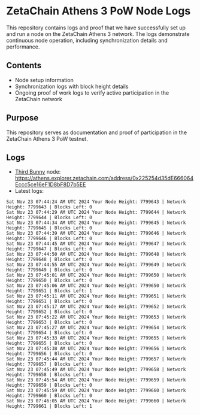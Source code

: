 # ZetaChain Athens 3 PoW Node Logs
This repository contains logs and proof that we have successfully set up and run a node on the ZetaChain Athens 3 network. The logs demonstrate continuous node operation, including synchronization details and performance.

## Contents
- Node setup information
- Synchronization logs with block height details
- Ongoing proof of work logs to verify active participation in the ZetaChain network

## Purpose
This repository serves as documentation and proof of participation in the ZetaChain Athens 3 PoW testnet.

## Logs

- [Third Bunny](https://thirdbunny.xyz/) node: https://athens.explorer.zetachain.com/address/0x225254d35dE666064Eccc5ce16eF1D8bF8D7b5EE
- Latest logs:
```
Sat Nov 23 07:44:24 AM UTC 2024 Your Node Height: 7799643 | Network Height: 7799643 | Blocks Left: 0
Sat Nov 23 07:44:29 AM UTC 2024 Your Node Height: 7799644 | Network Height: 7799644 | Blocks Left: 0
Sat Nov 23 07:44:34 AM UTC 2024 Your Node Height: 7799645 | Network Height: 7799645 | Blocks Left: 0
Sat Nov 23 07:44:39 AM UTC 2024 Your Node Height: 7799646 | Network Height: 7799646 | Blocks Left: 0
Sat Nov 23 07:44:45 AM UTC 2024 Your Node Height: 7799647 | Network Height: 7799647 | Blocks Left: 0
Sat Nov 23 07:44:50 AM UTC 2024 Your Node Height: 7799648 | Network Height: 7799648 | Blocks Left: 0
Sat Nov 23 07:44:55 AM UTC 2024 Your Node Height: 7799649 | Network Height: 7799649 | Blocks Left: 0
Sat Nov 23 07:45:01 AM UTC 2024 Your Node Height: 7799650 | Network Height: 7799650 | Blocks Left: 0
Sat Nov 23 07:45:06 AM UTC 2024 Your Node Height: 7799650 | Network Height: 7799651 | Blocks Left: 1
Sat Nov 23 07:45:11 AM UTC 2024 Your Node Height: 7799651 | Network Height: 7799651 | Blocks Left: 0
Sat Nov 23 07:45:17 AM UTC 2024 Your Node Height: 7799652 | Network Height: 7799652 | Blocks Left: 0
Sat Nov 23 07:45:22 AM UTC 2024 Your Node Height: 7799653 | Network Height: 7799653 | Blocks Left: 0
Sat Nov 23 07:45:27 AM UTC 2024 Your Node Height: 7799654 | Network Height: 7799654 | Blocks Left: 0
Sat Nov 23 07:45:33 AM UTC 2024 Your Node Height: 7799655 | Network Height: 7799655 | Blocks Left: 0
Sat Nov 23 07:45:38 AM UTC 2024 Your Node Height: 7799656 | Network Height: 7799656 | Blocks Left: 0
Sat Nov 23 07:45:44 AM UTC 2024 Your Node Height: 7799657 | Network Height: 7799657 | Blocks Left: 0
Sat Nov 23 07:45:49 AM UTC 2024 Your Node Height: 7799658 | Network Height: 7799658 | Blocks Left: 0
Sat Nov 23 07:45:54 AM UTC 2024 Your Node Height: 7799659 | Network Height: 7799659 | Blocks Left: 0
Sat Nov 23 07:45:59 AM UTC 2024 Your Node Height: 7799660 | Network Height: 7799660 | Blocks Left: 0
Sat Nov 23 07:46:05 AM UTC 2024 Your Node Height: 7799660 | Network Height: 7799661 | Blocks Left: 1
```
